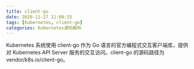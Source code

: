 ```yaml
---
title: client-go
date: 2020-11-27 11:09:15
tags: [Kubernetes, client-go]
categories: Kubernetes源码解析
---
```


Kubernetes 系统使用 client-go 作为 Go 语言的官方编程式交互客户端库，提供对 Kubernetes API Server 服务的交互访问。client-go 的源码路径为 vendor/k8s.io/client-go。
